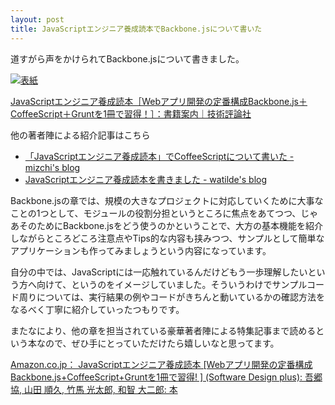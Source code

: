 ```yaml
---
layout: post
title: JavaScriptエンジニア養成読本でBackbone.jsについて書いた
---
```


道すがら声をかけられてBackbone.jsについて書きました。

[![表紙](/resources/post/2014-10-09-javascript_engineer_training_book/cover.jpg)](http://gihyo.jp/book/2014/978-4-7741-6797-8)

[JavaScriptエンジニア養成読本［Webアプリ開発の定番構成Backbone.js＋CoffeeScript＋Gruntを1冊で習得！］：書籍案内｜技術評論社](http://gihyo.jp/book/2014/978-4-7741-6797-8)

他の著者陣による紹介記事はこちら

- [「JavaScriptエンジニア養成読本」でCoffeeScriptについて書いた - mizchi's blog](http://mizchi.hatenablog.com/entry/2014/10/08/172237)
- [JavaScriptエンジニア養成読本を書きました - watilde's blog](http://watilde.hatenablog.com/entry/2014/10/08/134437)

Backbone.jsの章では、規模の大きなプロジェクトに対応していくために大事なことの1つとして、モジュールの役割分担というところに焦点をあてつつ、じゃあそのためにBackbone.jsをどう使うのかということで、大方の基本機能を紹介しながらところどころ注意点やTips的な内容も挟みつつ、サンプルとして簡単なアプリケーションも作ってみましょうという内容になっています。

自分の中では、JavaScriptには一応触れているんだけどもう一歩理解したいという方へ向けて、というのをイメージしていました。そういうわけでサンプルコード周りについては、実行結果の例やコードがきちんと動いているかの確認方法をなるべく丁寧に紹介していったつもりです。

またなにより、他の章を担当されている豪華著者陣による特集記事まで読めるという本なので、ぜひ手にとっていただけたら嬉しいなと思ってます。

[Amazon.co.jp： JavaScriptエンジニア養成読本 [Webアプリ開発の定番構成Backbone.js+CoffeeScript+Gruntを1冊で習得! ] \(Software Design plus\): 吾郷 協, 山田 順久, 竹馬 光太郎, 和智 大二郎: 本](http://www.amazon.co.jp/o/ASIN/4774167975/gihyojp-22)

